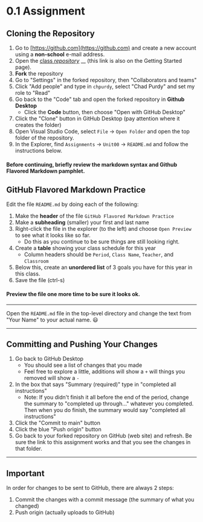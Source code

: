 # 0.1 Assignment

## Cloning the Repository

1. Go to [https://github.com](https://github.com) and create a new account using a **non-school** e-mail address.
2. Open the [class _repository_](https://github.com/fbhs-cs3/cs3\_student) __ (this link is also on the Getting Started page).
3. **Fork** the repository
4. Go to "Settings" in the forked repository, then "Collaborators and teams"
5. Click "Add people" and type in `chpurdy`, select "Chad Purdy" and set my role to "Read"
6. Go back to the "Code" tab and open the forked repository in **Github Desktop**
   * Click the **Code** button, then choose "Open with GitHub Desktop"
7. Click the "Clone" button in GitHub Desktop (pay attention where it creates the folder)
8. Open Visual Studio Code, select `File` -> `Open Folder` and open the top folder of the repository.
9. In the Explorer, find `Assignments` -> `Unit00` -> `README.md` and follow the instructions below.

#### Before continuing, briefly review the **markdown syntax** and **Github Flavored Markdown** pamphlet.

## GitHub Flavored Markdown Practice

Edit the file `README.md` by doing each of the following:

1. Make the **header** of the file `GitHub Flavored Markdown Practice`
2. Make a **subheading** (smaller) your first and last name
3. Right-click the file in the explorer (to the left) and choose `Open Preview` to see what it looks like so far.
   * Do this as you continue to be sure things are still looking right.
4. Create a **table** showing your class schedule for this year
   * Column headers should be `Period`, `Class Name`, `Teacher`, and `Classroom`
5. Below this, create an **unordered list** of 3 goals you have for this year in this class.
6. Save the file (ctrl-s)

#### Preview the file one more time to be sure it looks ok.

***

Open the `README.md` file in the top-level directory and change the text from "Your Name" to your actual name. :smiley:

***

## Committing and Pushing Your Changes

1. Go back to GitHub Desktop
   * You should see a list of changes that you made
   * Feel free to explore a little, additions will show a `+` will things you removed will show a `-`
2. In the box that says "Summary (required)" type in "completed all instructions"
   * Note: If you didn't finish it all before the end of the period, change the summary to "completed up through..." whatever you completed. Then when you do finish, the summary would say "completed all instructions"
3. Click the "Commit to main" button
4. Click the blue "Push origin" button
5. Go back to your forked repository on GitHub (web site) and refresh. Be sure the link to this assignment works and that you see the changes in that folder.

***

## Important

In order for changes to be sent to GitHub, there are always 2 steps:

1. Commit the changes with a commit message (the summary of what you changed)
2. Push origin (actually uploads to GitHub)
